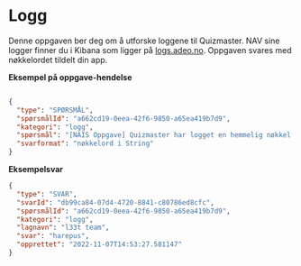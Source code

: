 # Logg

Denne oppgaven ber deg om å utforske loggene til Quizmaster.
NAV sine logger finner du i Kibana som ligger på [logs.adeo.no](https://logs.adeo.no).
Oppgaven svares med nøkkelordet tildelt din app.

**Eksempel på oppgave-hendelse**

```json

{
  "type": "SPØRSMÅL",
  "spørsmålId": "a662cd19-0eea-42f6-9850-a65ea419b7d9",
  "kategori": "logg",
  "spørsmål": "[NAIS Oppgave] Quizmaster har logget en hemmelig nøkkel for deg i sine logger, klarer du å finne denne nøkkelen og sende den tilbake?",
  "svarformat": "nøkkelord i String"
}
```

**Eksempelsvar**

``` json
{
  "type": "SVAR",
  "svarId": "db99ca84-07d4-4720-8841-c80786ed8cfc",
  "spørsmålId": "a662cd19-0eea-42f6-9850-a65ea419b7d9",
  "kategori": "logg",
  "lagnavn": "l33t team",
  "svar": "harepus",
  "opprettet": "2022-11-07T14:53:27.581147"
}
```

